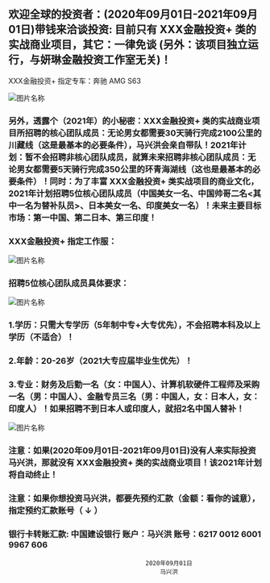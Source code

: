 
 
##   欢迎全球的投资者：(2020年09月01日-2021年09月01日)带钱来洽谈投资: 目前只有   XXX金融投资+   类的实战商业项目，其它：一律免谈 (另外：该项目独立运行，与妍琳金融投资工作室无关)！

XXX金融投资+   指定专车：奔驰 AMG S63 

![图片名称](https://timgsa.baidu.com/timg?image&quality=80&size=b9999_10000&sec=1598689045963&di=f781866b49521abc95e7b0a4e0419aeb&imgtype=0&src=http%3A%2F%2Fn.sinaimg.cn%2Fsinacn17%2F208%2Fw1027h781%2F20180707%2F2857-hexfcvm2762297.jpg)

###  另外，透露个（2021年）的小秘密：XXX金融投资+   类的实战商业项目所招聘的核心团队成员：无论男女都需要30天骑行完成2100公里的川藏线（这是最基本的必要条件），马兴洪会亲自带队！2021年计划：暂不会招聘非核心团队成员，就算未来招聘非核心团队成员：无论男女都需要5天骑行完成350公里的环青海湖线（这也是最基本的必要条件）！同时：为了丰富 XXX金融投资+   类实战项目的商业文化，2021年计划招聘5位核心团队成员（中国美女一名、中国帅哥二名<其中一名为替补队员>、日本美女一名、印度美女一名）！未来主要目标市场：第一中国、第二日本、第三印度！ 

###  XXX金融投资+ 指定工作服：  

![图片名称](https://ss0.bdstatic.com/70cFvHSh_Q1YnxGkpoWK1HF6hhy/it/u=244598138,3911435992&fm=15&gp=0.jpg)

###  招聘5位核心团队成员具体要求： 

![图片名称](http://5b0988e595225.cdn.sohucs.com/images/20200209/b9ee9dd26d7e48448c7e0d947ac72893.jpeg)

###  1.学历：只需大专学历（5年制中专+大专优先），不会招聘本科及以上学历（不适合）！

###  2.年龄：20-26岁（2021大专应届毕业生优先）！

###  3.专业：财务及后勤一名（女：中国人）、计算机软硬件工程师及采购一名（男：中国人）、金融专员三名（男：中国人，女：日本人，女：印度人）！如果招聘不到日本人或印度人，就招2名中国人替补！

 
![图片名称](https://ss1.bdstatic.com/70cFvXSh_Q1YnxGkpoWK1HF6hhy/it/u=3941494213,2613401872&fm=26&gp=0.jpg)

###  注意：如果(2020年09月01日-2021年09月01日)没有人来实际投资马兴洪，那就没有  XXX金融投资+   类的实战商业项目！该2021年计划将自动终止！

###  注意：如果你想投资马兴洪，都要先预约汇款（金额：看你的诚意），指定预约汇款账号（ ↓ ） 


###   银行卡转账汇款: 中国建设银行 账户：马兴洪  账号：6217 0012 6001 9967 606   

 
                                          2020年09月01日
                                              马兴洪


